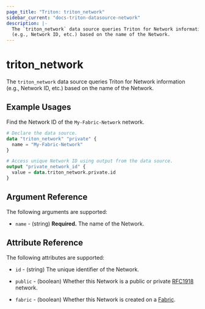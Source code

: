 ```yaml
---
page_title: "Triton: triton_network"
sidebar_current: "docs-triton-datasource-network"
description: |-
  The `triton_network` data source queries Triton for Network information
  (e.g., Network ID, etc.) based on the name of the Network.
---
```


# triton_network

The `triton_network` data source queries Triton for Network information (e.g., Network ID, etc.) based on the name of the Network.

## Example Usages

Find the Network ID of the `My-Fabric-Network` network.

```terraform
# Declare the data source.
data "triton_network" "private" {
  name = "My-Fabric-Network"
}

# Access unique Network ID using output from the data source. 
output "private_network_id" {
  value = data.triton_network.private.id
}
```

## Argument Reference

The following arguments are supported:

* `name` - (string) **Required.** The name of the Network.

## Attribute Reference

The following attributes are supported:

* `id` - (string) The unique identifier of the Network.

* `public` - (boolean) Whether this Network is a public or private [RFC1918](https://tools.ietf.org/html/rfc1918) network.

* `fabric` - (boolean) Whether this Network is created on a [Fabric](https://docs.tritondatacenter.com/public-cloud/network/sdn).
